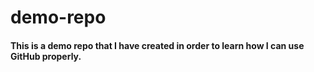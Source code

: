 # demo-repo

#### This is a demo repo that I have created in order to learn how I can use GitHub properly.
